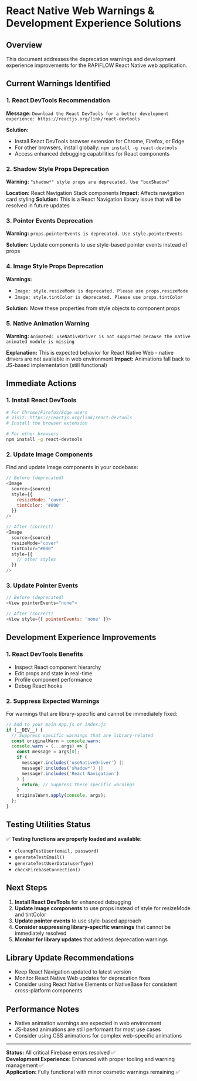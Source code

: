 # React Native Web Warnings & Development Experience Solutions

## Overview
This document addresses the deprecation warnings and development experience improvements for the RAPIFLOW React Native web application.

## Current Warnings Identified

### 1. React DevTools Recommendation
**Message:** `Download the React DevTools for a better development experience: https://reactjs.org/link/react-devtools`

**Solution:**
- Install React DevTools browser extension for Chrome, Firefox, or Edge
- For other browsers, install globally: `npm install -g react-devtools`
- Access enhanced debugging capabilities for React components

### 2. Shadow Style Props Deprecation
**Warning:** `"shadow*" style props are deprecated. Use "boxShadow"`

**Location:** React Navigation Stack components
**Impact:** Affects navigation card styling
**Solution:** This is a React Navigation library issue that will be resolved in future updates

### 3. Pointer Events Deprecation
**Warning:** `props.pointerEvents is deprecated. Use style.pointerEvents`

**Solution:** Update components to use style-based pointer events instead of props

### 4. Image Style Props Deprecation
**Warnings:**
- `Image: style.resizeMode is deprecated. Please use props.resizeMode`
- `Image: style.tintColor is deprecated. Please use props.tintColor`

**Solution:** Move these properties from style objects to component props

### 5. Native Animation Warning
**Warning:** `Animated: useNativeDriver is not supported because the native animated module is missing`

**Explanation:** This is expected behavior for React Native Web - native drivers are not available in web environment
**Impact:** Animations fall back to JS-based implementation (still functional)

## Immediate Actions

### 1. Install React DevTools
```bash
# For Chrome/Firefox/Edge users
# Visit: https://reactjs.org/link/react-devtools
# Install the browser extension

# For other browsers
npm install -g react-devtools
```

### 2. Update Image Components
Find and update Image components in your codebase:

```javascript
// Before (deprecated)
<Image 
  source={source}
  style={{
    resizeMode: 'cover',
    tintColor: '#000'
  }}
/>

// After (correct)
<Image 
  source={source}
  resizeMode="cover"
  tintColor="#000"
  style={{
    // other styles
  }}
/>
```

### 3. Update Pointer Events
```javascript
// Before (deprecated)
<View pointerEvents="none">

// After (correct)
<View style={{ pointerEvents: 'none' }}>
```

## Development Experience Improvements

### 1. React DevTools Benefits
- Inspect React component hierarchy
- Edit props and state in real-time
- Profile component performance
- Debug React hooks

### 2. Suppress Expected Warnings
For warnings that are library-specific and cannot be immediately fixed:

```javascript
// Add to your main App.js or index.js
if (__DEV__) {
  // Suppress specific warnings that are library-related
  const originalWarn = console.warn;
  console.warn = (...args) => {
    const message = args[0];
    if (
      message?.includes('useNativeDriver') ||
      message?.includes('shadow*') ||
      message?.includes('React Navigation')
    ) {
      return; // Suppress these specific warnings
    }
    originalWarn.apply(console, args);
  };
}
```

## Testing Utilities Status
✅ **Testing functions are properly loaded and available:**
- `cleanupTestUser(email, password)`
- `generateTestEmail()`
- `generateTestUserData(userType)`
- `checkFirebaseConnection()`

## Next Steps

1. **Install React DevTools** for enhanced debugging
2. **Update Image components** to use props instead of style for resizeMode and tintColor
3. **Update pointer events** to use style-based approach
4. **Consider suppressing library-specific warnings** that cannot be immediately resolved
5. **Monitor for library updates** that address deprecation warnings

## Library Update Recommendations

- Keep React Navigation updated to latest version
- Monitor React Native Web updates for deprecation fixes
- Consider using React Native Elements or NativeBase for consistent cross-platform components

## Performance Notes

- Native animation warnings are expected in web environment
- JS-based animations are still performant for most use cases
- Consider using CSS animations for complex web-specific animations

---

**Status:** All critical Firebase errors resolved ✅  
**Development Experience:** Enhanced with proper tooling and warning management ✅  
**Application:** Fully functional with minor cosmetic warnings remaining ✅